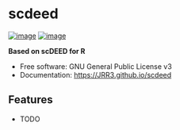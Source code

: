 # scdeed


[![image](https://img.shields.io/pypi/v/scdeed.svg)](https://pypi.python.org/pypi/scdeed)
[![image](https://img.shields.io/conda/vn/conda-forge/scdeed.svg)](https://anaconda.org/conda-forge/scdeed)


**Based on scDEED for R**


-   Free software: GNU General Public License v3
-   Documentation: https://JRR3.github.io/scdeed
    

## Features

-   TODO
